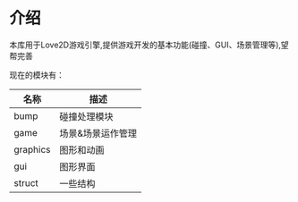 # 介绍

本库用于Love2D游戏引擎,提供游戏开发的基本功能(碰撞、GUI、场景管理等),望帮完善

现在的模块有：

| 名称     | 描述              |
| -------- | ----------------- |
| bump     | 碰撞处理模块      |
| game     | 场景&场景运作管理 |
| graphics | 图形和动画        |
| gui      | 图形界面          |
| struct   | 一些结构          |

